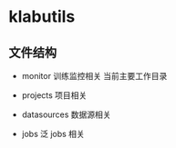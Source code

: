 # klabutils

## 文件结构
- monitor 
训练监控相关 当前主要工作目录

- projects
项目相关

- datasources
数据源相关

- jobs
泛 jobs 相关
